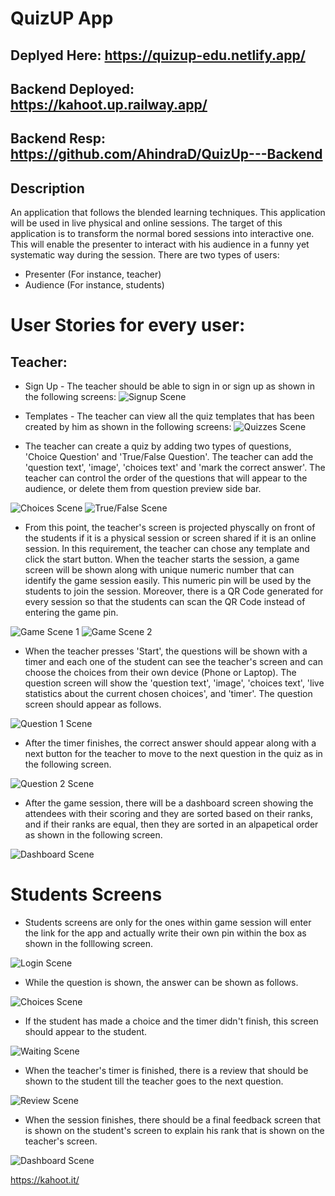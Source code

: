 # QuizUP App
## Deplyed Here: https://quizup-edu.netlify.app/

## Backend Deployed: https://kahoot.up.railway.app/
## Backend Resp: https://github.com/AhindraD/QuizUp---Backend

## Description
An application that follows the blended learning techniques. This application will be used in live physical and online sessions. The target of this application is to transform the normal bored sessions into interactive one. This will enable the presenter to interact with his audience in a funny yet systematic way during the session. There are two types of users: 

- Presenter (For instance, teacher)
- Audience (For instance, students)  

# User Stories for every user:

## Teacher:

- Sign Up - The teacher should be able to sign in or sign up as shown in the following screens: 
![Signup Scene](./images/SIGNUP.PNG)

- Templates - The teacher can view all the quiz templates that has been created by him as shown in the following screens:
![Quizzes Scene](https://github.com/AhindraD/QuizUP---FrontEnd/blob/master/images/Home-subs.PNG?raw=true)

- The teacher can create a quiz by adding two types of questions, 'Choice Question' and 'True/False Question'. The teacher can add the 'question text', 'image', 'choices text' and 'mark the correct answer'. The teacher can control the order of the questions that will appear to the audience, or delete them from question preview side bar.

![Choices Scene](./images/choices.png)
![True/False Scene](./images/true-false.png)

- From this point, the teacher's screen is projected physcally on front of the students if it is a physical session or screen shared if it is an online session. In this requirement, the teacher can chose any template and click the start button. When the teacher starts the session, a game screen will be shown along with unique numeric number that can identify the game session easily. This numeric pin will be used by the students to join the session. Moreover, there is a QR Code generated for every session so that the students can scan the QR Code instead of entering the game pin. 

![Game Scene 1](./images/start-1.PNG)
![Game Scene 2](./images/start-2.PNG)

- When the teacher presses 'Start', the questions will be shown with a timer and each one of the student can see the teacher's screen and can choose the choices from their own device (Phone or Laptop). The question screen will show the 'question text', 'image', 'choices text', 'live statistics about the current chosen choices', and 'timer'. The question screen should appear as follows.

![Question 1 Scene](./images/question%201.png)

- After the timer finishes, the correct answer should appear along with a next button for the teacher to move to the next question in the quiz as in the following screen.

![Question 2 Scene](./images/question%202.png)

- After the game session, there will be a dashboard screen showing the attendees with their scoring and they are sorted based on their ranks, and if their ranks are equal, then they are sorted in an alpapetical order as shown in the following screen.

![Dashboard Scene](./images/dashboard.png)


# Students Screens

- Students screens are only for the ones within game session will enter the link for the app and actually write their own pin within the box as shown in the folllowing screen.

![Login Scene](./images/student-join.png)

- While the question is shown, the answer can be shown as follows.

![Choices Scene](./images/choices-mobile.png)

- If the student has made a choice and the timer didn't finish, this screen should appear to the student.


![Waiting Scene](./images/waiting.png)

- When the teacher's timer is finished, there is a review that should be shown to the student till the teacher goes to the next question.

![Review Scene](./images/question-review.png)

- When the session finishes, there should be a final feedback screen that is shown on the student's screen to explain his rank that is shown on the teacher's screen.

![Dashboard Scene](./images/dashboard-mobile.png)

https://kahoot.it/

